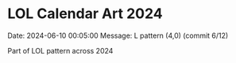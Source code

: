 # LOL Calendar Art 2024

Date: 2024-06-10 00:05:00
Message: L pattern (4,0) (commit 6/12)

Part of LOL pattern across 2024

